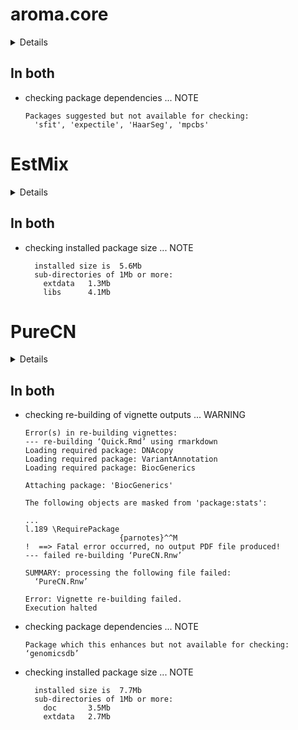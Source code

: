 # aroma.core

<details>

* Version: 3.2.2
* GitHub: https://github.com/HenrikBengtsson/aroma.core
* Source code: https://github.com/cran/aroma.core
* Date/Publication: 2021-01-05 05:10:12 UTC
* Number of recursive dependencies: 48

Run `revdep_details(, "aroma.core")` for more info

</details>

## In both

*   checking package dependencies ... NOTE
    ```
    Packages suggested but not available for checking:
      'sfit', 'expectile', 'HaarSeg', 'mpcbs'
    ```

# EstMix

<details>

* Version: 1.0.1
* GitHub: NA
* Source code: https://github.com/cran/EstMix
* Date/Publication: 2018-09-13 04:20:02 UTC
* Number of recursive dependencies: 16

Run `revdep_details(, "EstMix")` for more info

</details>

## In both

*   checking installed package size ... NOTE
    ```
      installed size is  5.6Mb
      sub-directories of 1Mb or more:
        extdata   1.3Mb
        libs      4.1Mb
    ```

# PureCN

<details>

* Version: 2.4.0
* GitHub: https://github.com/lima1/PureCN
* Source code: https://github.com/cran/PureCN
* Date/Publication: 2022-11-01
* Number of recursive dependencies: 159

Run `revdep_details(, "PureCN")` for more info

</details>

## In both

*   checking re-building of vignette outputs ... WARNING
    ```
    Error(s) in re-building vignettes:
    --- re-building ‘Quick.Rmd’ using rmarkdown
    Loading required package: DNAcopy
    Loading required package: VariantAnnotation
    Loading required package: BiocGenerics
    
    Attaching package: 'BiocGenerics'
    
    The following objects are masked from 'package:stats':
    
    ...
    l.189 \RequirePackage
                         {parnotes}^^M
    !  ==> Fatal error occurred, no output PDF file produced!
    --- failed re-building ‘PureCN.Rnw’
    
    SUMMARY: processing the following file failed:
      ‘PureCN.Rnw’
    
    Error: Vignette re-building failed.
    Execution halted
    ```

*   checking package dependencies ... NOTE
    ```
    Package which this enhances but not available for checking: ‘genomicsdb’
    ```

*   checking installed package size ... NOTE
    ```
      installed size is  7.7Mb
      sub-directories of 1Mb or more:
        doc       3.5Mb
        extdata   2.7Mb
    ```

